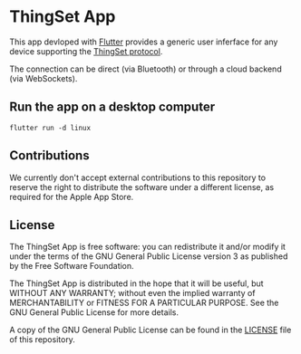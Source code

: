 # ThingSet App

This app devloped with [Flutter](https://docs.flutter.dev/) provides a generic user inferface for
any device supporting the [ThingSet protocol](https://thingset.io).

The connection can be direct (via Bluetooth) or through a cloud backend (via WebSockets).

## Run the app on a desktop computer

```
flutter run -d linux
```

## Contributions

We currently don't accept external contributions to this repository to reserve
the right to distribute the software under a different license, as required for
the Apple App Store.

## License

The ThingSet App is free software: you can redistribute it and/or modify
it under the terms of the GNU General Public License version 3 as published by
the Free Software Foundation.

The ThingSet App is distributed in the hope that it will be useful,
but WITHOUT ANY WARRANTY; without even the implied warranty of
MERCHANTABILITY or FITNESS FOR A PARTICULAR PURPOSE. See the
GNU General Public License for more details.

A copy of the GNU General Public License can be found in the
[LICENSE](LICENSE) file of this repository.
